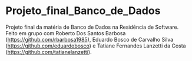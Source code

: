 # Projeto_final_Banco_de_Dados
Projeto final da matéria de Banco de Dados na Residência de Software. Feito em grupo com Roberto Dos Santos Barbosa (https://github.com/rbarbosa1985),  Eduardo Bosco de Carvalho Silva (https://github.com/eduardobosco) e Tatiane Fernandes Lanzetti da Costa (https://github.com/tatianelanzetti).
